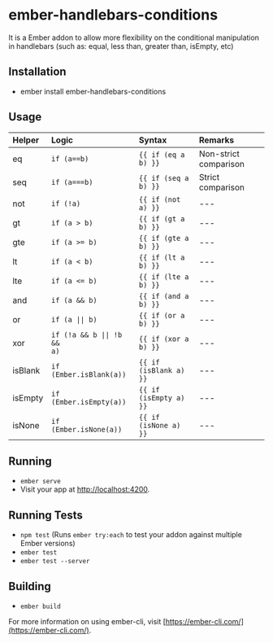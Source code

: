 # ember-handlebars-conditions

It is a Ember addon to allow more flexibility on the conditional manipulation in handlebars (such as: equal, less than, greater than, isEmpty, etc)

## Installation

* ember install ember-handlebars-conditions

## Usage
|Helper|Logic|Syntax|Remarks
|:---|:---|:---|:---|
|eq|`if (a==b)`|`{{ if (eq a b) }}`|Non-strict comparison|
|seq|`if (a===b)`|`{{ if (seq a b) }}`|Strict comparison|
|not|`if (!a)`|`{{ if (not a) }}`|---|
|gt|`if (a > b)`|`{{ if (gt a b) }}`|---|
|gte|`if (a >= b)`|`{{ if (gte a b) }}`|---|
|lt|`if (a < b)`|`{{ if (lt a b) }}`|---|
|lte|`if (a <= b)`|`{{ if (lte a b) }}`|---|
|and|`if (a && b)`|`{{ if (and a b) }}`|---|
|or|<code>if (a &#124;&#124; b)</code>|`{{ if (or a b) }}`|---|
|xor|<code>if (!a && b &#124;&#124; !b && a)</code>|`{{ if (xor a b) }}`|---|
|isBlank|`if (Ember.isBlank(a))`|`{{ if (isBlank a) }}`|---|
|isEmpty|`if (Ember.isEmpty(a))`|`{{ if (isEmpty a) }}`|---|
|isNone|`if (Ember.isNone(a))`|`{{ if (isNone a) }}`|---|

## Running

* `ember serve`
* Visit your app at [http://localhost:4200](http://localhost:4200).

## Running Tests

* `npm test` (Runs `ember try:each` to test your addon against multiple Ember versions)
* `ember test`
* `ember test --server`

## Building

* `ember build`

For more information on using ember-cli, visit [https://ember-cli.com/](https://ember-cli.com/).
